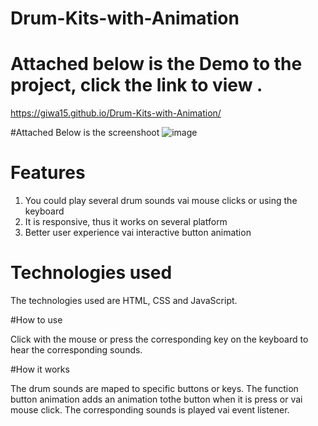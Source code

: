 # Drum-Kits-with-Animation

# Attached below is the Demo to the project, click the link to view .
https://giwa15.github.io/Drum-Kits-with-Animation/

#Attached Below is the screenshoot
![image](https://github.com/user-attachments/assets/0e6022b8-c9d5-4dc9-881b-d6fc3ba59f9b)


# Features

1. You could play several drum sounds vai mouse clicks or using the keyboard
2. It is responsive, thus it works on several platform
3. Better user experience vai interactive button animation


# Technologies used

The technologies used are HTML, CSS and JavaScript.


#How to use

Click with the mouse or press the corresponding key on the keyboard to hear the corresponding sounds.


#How it works

The drum sounds are maped to specific buttons or keys. 
The function button animation adds an animation tothe button when it is press or vai mouse click.
The corresponding sounds is played vai event listener.



